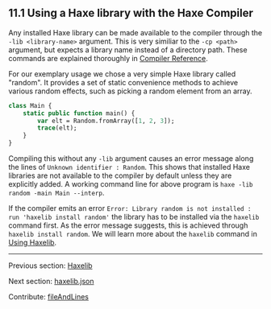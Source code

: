 ## 11.1 Using a Haxe library with the Haxe Compiler

Any installed Haxe library can be made available to the compiler through the `-lib <library-name>` argument. This is very similiar to the `-cp <path>` argument, but expects a library name instead of a directory path. These commands are explained thoroughly in [Compiler Reference](#).

For our exemplary usage we chose a very simple Haxe library called "random". It provides a set of static convenience methods to achieve various random effects, such as picking a random element from an array.

```haxe
class Main {
	static public function main() {
		var elt = Random.fromArray([1, 2, 3]);
		trace(elt);
	}
}
```

Compiling this without any `-lib` argument causes an error message along the lines of `Unknown identifier : Random`. This shows that installed Haxe libraries are not available to the compiler by default unless they are explicitly added. A working command line for above program is `haxe -lib random -main Main --interp`.

If the compiler emits an error `Error: Library random is not installed : run 'haxelib install random'` the library has to be installed via the `haxelib` command first. As the error message suggests, this is achieved through `haxelib install random`. We will learn more about the `haxelib` command in [Using Haxelib](haxelib-using.md).

---

Previous section: [Haxelib](haxelib.md)

Next section: [haxelib.json](haxelib-json.md)

Contribute: [fileAndLines](https://github.com/HaxeFoundation/HaxeManual/blob/master/11-haxelib.tex#L8-8)
